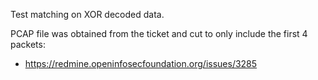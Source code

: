 Test matching on XOR decoded data.

PCAP file was obtained from the ticket and cut to only include the
first 4 packets:
- https://redmine.openinfosecfoundation.org/issues/3285

